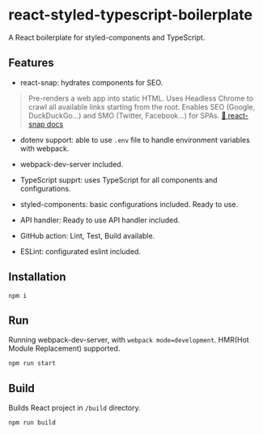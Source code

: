 # react-styled-typescript-boilerplate

A React boilerplate for styled-components and TypeScript.

## Features

- react-snap: hydrates components for SEO.

> Pre-renders a web app into static HTML. Uses Headless Chrome to crawl all available links starting from the root. Enables SEO (Google, DuckDuckGo...) and SMO (Twitter, Facebook...) for SPAs. [🔗 react-snap docs](https://github.com/stereobooster/react-snap)

- dotenv support: able to use `.env` file to handle environment variables with webpack.

- webpack-dev-server included.
- TypeScript supprt: uses TypeScript for all components and configurations.
- styled-components: basic configurations included. Ready to use.
- API handler: Ready to use API handler included.
- GitHub action: Lint, Test, Build available.
- ESLint: configurated eslint included.

## Installation

```
npm i
```

## Run

Running webpack-dev-server, with `webpack mode=development`. HMR(Hot Module Replacement) supported.

```
npm run start
```

## Build

Builds React project in `/build` directory.

```
npm run build
```
